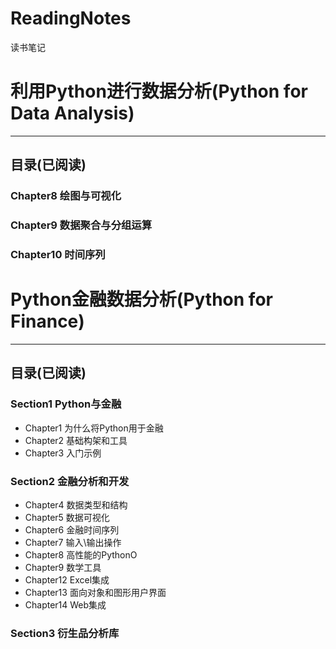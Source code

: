 # ReadingNotes
读书笔记

# 利用Python进行数据分析(Python for Data Analysis)

----

## 目录(已阅读)

### Chapter8 绘图与可视化
### Chapter9 数据聚合与分组运算
### Chapter10 时间序列

# Python金融数据分析(Python for Finance)

----

## 目录(已阅读)

### Section1 Python与金融
* Chapter1 为什么将Python用于金融
* Chapter2 基础构架和工具
* Chapter3 入门示例

### Section2 金融分析和开发
* Chapter4 数据类型和结构
* Chapter5 数据可视化
* Chapter6 金融时间序列
* Chapter7 输入\输出操作
* Chapter8 高性能的PythonO
* Chapter9 数学工具
* Chapter12 Excel集成
* Chapter13 面向对象和图形用户界面
* Chapter14 Web集成

### Section3 衍生品分析库






